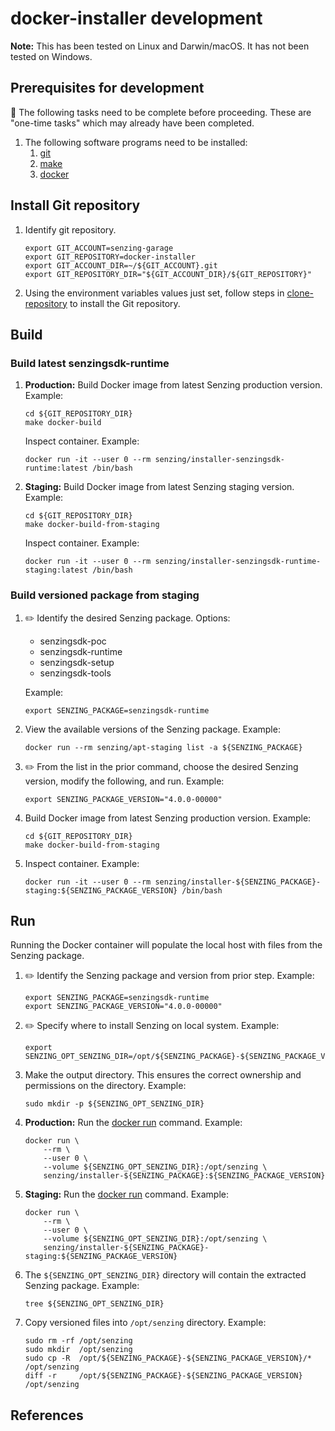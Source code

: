 # docker-installer development

**Note:** This has been tested on Linux and Darwin/macOS.
It has not been tested on Windows.

## Prerequisites for development

:thinking: The following tasks need to be complete before proceeding.
These are "one-time tasks" which may already have been completed.

1. The following software programs need to be installed:
    1. [git]
    1. [make]
    1. [docker]

## Install Git repository

1. Identify git repository.

    ```console
    export GIT_ACCOUNT=senzing-garage
    export GIT_REPOSITORY=docker-installer
    export GIT_ACCOUNT_DIR=~/${GIT_ACCOUNT}.git
    export GIT_REPOSITORY_DIR="${GIT_ACCOUNT_DIR}/${GIT_REPOSITORY}"

    ```

1. Using the environment variables values just set, follow
   steps in [clone-repository] to install the Git repository.

## Build

### Build latest senzingsdk-runtime

1. **Production:** Build Docker image from latest Senzing production version.
   Example:

    ```console
    cd ${GIT_REPOSITORY_DIR}
    make docker-build

    ```

    Inspect container.
    Example:

    ```console
    docker run -it --user 0 --rm senzing/installer-senzingsdk-runtime:latest /bin/bash

    ```

1. **Staging:** Build Docker image from latest Senzing staging version.
   Example:

    ```console
    cd ${GIT_REPOSITORY_DIR}
    make docker-build-from-staging

    ```

    Inspect container.
    Example:

    ```console
    docker run -it --user 0 --rm senzing/installer-senzingsdk-runtime-staging:latest /bin/bash

    ```

### Build versioned package from staging

1. :pencil2: Identify the desired Senzing package.
   Options:
    - senzingsdk-poc
    - senzingsdk-runtime
    - senzingsdk-setup
    - senzingsdk-tools

   Example:

    ```console
    export SENZING_PACKAGE=senzingsdk-runtime

    ```

1. View the available versions of the Senzing package.
   Example:

    ```console
    docker run --rm senzing/apt-staging list -a ${SENZING_PACKAGE}

    ```

1. :pencil2: From the list in the prior command, choose the desired Senzing version, modify the following, and run.
   Example:

    ```console
    export SENZING_PACKAGE_VERSION="4.0.0-00000"

    ```

1. Build Docker image from latest Senzing production version.
   Example:

    ```console
    cd ${GIT_REPOSITORY_DIR}
    make docker-build-from-staging

    ```

1. Inspect container.
   Example:

    ```console
    docker run -it --user 0 --rm senzing/installer-${SENZING_PACKAGE}-staging:${SENZING_PACKAGE_VERSION} /bin/bash

    ```

## Run

Running the Docker container will populate the local host with files from the Senzing package.

1. :pencil2: Identify the Senzing package and version from prior step.
   Example:

    ```console
    export SENZING_PACKAGE=senzingsdk-runtime
    export SENZING_PACKAGE_VERSION="4.0.0-00000"

    ```

1. :pencil2: Specify where to install Senzing on local system.
   Example:

    ```console
    export SENZING_OPT_SENZING_DIR=/opt/${SENZING_PACKAGE}-${SENZING_PACKAGE_VERSION}

    ```

1. Make the output directory.
   This ensures the correct ownership and permissions on the directory.
   Example:

    ```console
    sudo mkdir -p ${SENZING_OPT_SENZING_DIR}

    ```

1. **Production:** Run the [docker run] command.
   Example:

    ```console
    docker run \
        --rm \
        --user 0 \
        --volume ${SENZING_OPT_SENZING_DIR}:/opt/senzing \
        senzing/installer-${SENZING_PACKAGE}:${SENZING_PACKAGE_VERSION}

    ```

1. **Staging:** Run the [docker run] command.
   Example:

    ```console
    docker run \
        --rm \
        --user 0 \
        --volume ${SENZING_OPT_SENZING_DIR}:/opt/senzing \
        senzing/installer-${SENZING_PACKAGE}-staging:${SENZING_PACKAGE_VERSION}

    ```

1. The `${SENZING_OPT_SENZING_DIR}` directory will contain the extracted Senzing package.
   Example:

    ```console
    tree ${SENZING_OPT_SENZING_DIR}
    ```

1. Copy versioned files into `/opt/senzing` directory.
   Example:

    ```console
    sudo rm -rf /opt/senzing
    sudo mkdir  /opt/senzing
    sudo cp -R  /opt/${SENZING_PACKAGE}-${SENZING_PACKAGE_VERSION}/* /opt/senzing
    diff -r     /opt/${SENZING_PACKAGE}-${SENZING_PACKAGE_VERSION}   /opt/senzing
    ```

## References

[clone-repository]: https://github.com/senzing-garage/knowledge-base/blob/main/HOWTO/clone-repository.md
[docker run]: https://docs.docker.com/engine/reference/commandline/run/
[docker]: https://github.com/senzing-garage/knowledge-base/blob/main/WHATIS/docker.md
[git]: https://github.com/senzing-garage/knowledge-base/blob/main/WHATIS/git.md
[make]: https://github.com/senzing-garage/knowledge-base/blob/main/WHATIS/make.md
